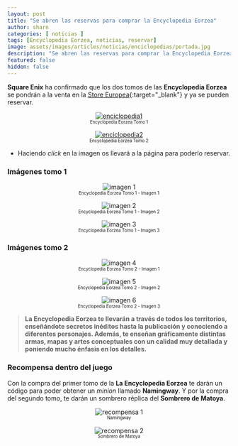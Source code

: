 ```yaml
---
layout: post
title: "Se abren las reservas para comprar la Encyclopedia Eorzea"
author: sharn
categories: [ noticias ]
tags: [Encyclopedia Eorzea, noticias, reservar]
image: assets/images/articles/noticias/enciclopedias/portada.jpg
description: "Se abren las reservas para comprar la Encyclopedia Eorzea"
featured: false
hidden: false
---
```


**Square Enix** ha confirmado que los dos tomos de las **Encyclopedia Eorzea** se pondrán a la venta en la [Store Europea](https://store.eu.square-enix-games.com/en_EU/){:target="_blank"} y ya se pueden reservar.

<div class="container">
  <div class="row">
    <div class="col-xl">
    <p align="center">
      <a href="https://store.eu.square-enix-games.com/en_EU/product/676769/encyclopaedia-eorzea-the-world-of-final-fantasy-xiv" target="_blank"><img src="{{ site.baseurl }}/assets/images/articles/noticias/enciclopedias/e1.jpg" alt="enciclopedia1"/></a>
      <br/>
        <sub><sup>Encyclopedia Eorzea Tomo 1</sup></sub>
    </p>
    </div>
    <div class="col-xl">
    <p align="center">
      <a href="https://store.eu.square-enix-games.com/en_EU/product/676773/encyclopaedia-eorzea-the-world-of-final-fantasy-xiv-volume-ii" target="_blank"><img src="{{ site.baseurl }}/assets/images/articles/noticias/enciclopedias/e2.jpg" alt="enciclopedia2"/></a>
      <br/>
        <sub><sup>Encyclopedia Eorzea Tomo 2</sup></sub>
    </p>
    </div>
  </div>
</div>

* Haciendo *click* en la imagen os llevará a la página para poderlo reservar.

### Imágenes tomo 1

<div class="container">
  <div class="row">
    <div class="col-xl">
    <p align="center">
      <img src="{{ site.baseurl }}/assets/images/articles/noticias/enciclopedias/i1.jpg" alt="imagen 1"/>
      <br/>
        <sub><sup>Encyclopedia Eorzea Tomo 1 - Imagen 1</sup></sub>
    </p>
    </div>
    <div class="col-xl">
    <p align="center">
      <img src="{{ site.baseurl }}/assets/images/articles/noticias/enciclopedias/i2.jpg" alt="imagen 2"/>
      <br/>
        <sub><sup>Encyclopedia Eorzea Tomo 1 - Imagen 2</sup></sub>
    </p>
    </div>
    <div class="col-xl">
    <p align="center">
      <img src="{{ site.baseurl }}/assets/images/articles/noticias/enciclopedias/i3.jpg" alt="imagen 3"/>
      <br/>
        <sub><sup>Encyclopedia Eorzea Tomo 1 - Imagen 3</sup></sub>
    </p>
    </div>
  </div>
</div>

### Imágenes tomo 2

<div class="container">
  <div class="row">
    <div class="col-xl">
    <p align="center">
      <img src="{{ site.baseurl }}/assets/images/articles/noticias/enciclopedias/21.jpg" alt="imagen 4"/>
      <br/>
        <sub><sup>Encyclopedia Eorzea Tomo 2 - Imagen 1</sup></sub>
    </p>
    </div>
    <div class="col-xl">
    <p align="center">
      <img src="{{ site.baseurl }}/assets/images/articles/noticias/enciclopedias/22.jpg" alt="imagen 5"/>
      <br/>
        <sub><sup>Encyclopedia Eorzea Tomo 2 - Imagen 2</sup></sub>
    </p>
    </div>
    <div class="col-xl">
    <p align="center">
      <img src="{{ site.baseurl }}/assets/images/articles/noticias/enciclopedias/23.jpg" alt="imagen 6"/>
      <br/>
        <sub><sup>Encyclopedia Eorzea Tomo 2 - Imagen 3</sup></sub>
    </p>
    </div>
  </div>
</div>

<blockquote>
<b>La Encyclopedia Eorzea te llevarán a través de todos los territorios, enseñándote secretos inéditos hasta la publicación y conociendo a diferentes personajes. Además, te enseñan gráficamente distintas armas, mapas y artes conceptuales con un calidad muy detallada y poniendo mucho énfasis en los detalles.</b>
</blockquote>

### Recompensa dentro del juego

Con la compra del primer tomo de la <b>La Encyclopedia Eorzea</b> te darán un código para poder obtener un *minion* llamado **Namingway**. Y por la compra del segundo tomo, te darán un sombrero réplica del **Sombrero de Matoya**.

<div class="container">
  <div class="row">
    <div class="col-4">
    <p align="center">
      <img src="{{ site.baseurl }}/assets/images/articles/noticias/enciclopedias/r1.jpg" alt="recompensa 1"/>
      <br/>
        <sub><sup>Namingway</sup></sub>
    </p>
    </div>
    <div class="col-8">
    <p align="center">
      <img src="{{ site.baseurl }}/assets/images/articles/noticias/enciclopedias/r2.jpg" alt="recompensa 2"/>
      <br/>
        <sub><sup>Sombrero de Matoya</sup></sub>
    </p>
    </div>
  </div>
</div>